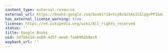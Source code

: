 ```yaml
---
content_type: external-resource
external_url: https://books.google.com/books?id=tcy8xSz5AxIC&lpg=PP1&dq=changes%20in%20the%20land&pg=PA3#v=onepage&q&f=false
has_external_license_warning: true
license: https://en.wikipedia.org/wiki/All_rights_reserved
status: ''
title: Google Books
uid: 3d7b6e1d-ee69-4d5f-aee6-fa46962b0ec9
wayback_url: ''
---
```

